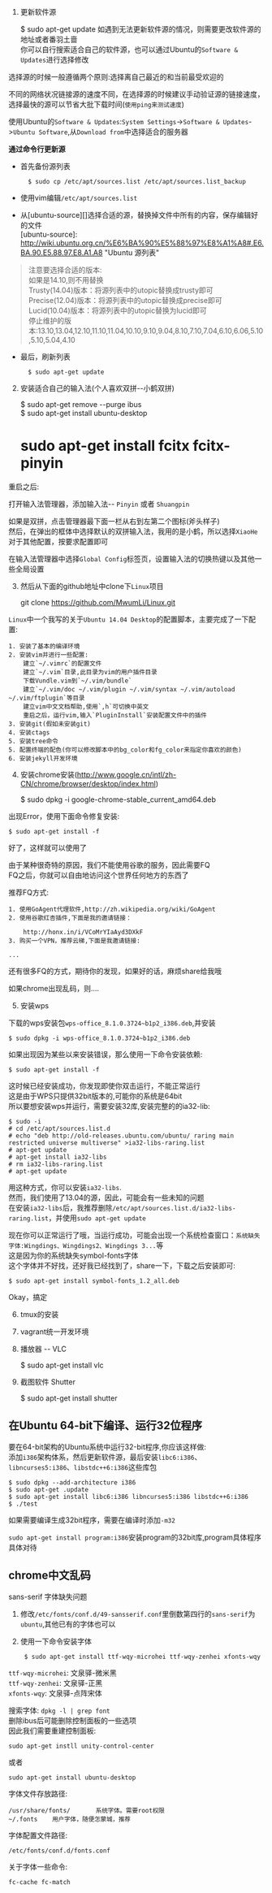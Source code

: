 
1. 更新软件源  

	$ sudo apt-get update 
如遇到无法更新软件源的情况，则需要更改软件源的地址或者番羽土啬  
你可以自行搜索适合自己的软件源，也可以通过Ubuntu的`Software & Updates`进行选择修改  

选择源的时候一般遵循两个原则:选择离自己最近的和当前最受欢迎的  

不同的网络状况链接源的速度不同，在选择源的时候建议手动验证源的链接速度，选择最快的源可以节省大批下载时间(`使用ping来测试速度`)  

使用Ubuntu的`Software & Updates`:`System Settings`->`Software & Updates`->`Ubuntu Software`,从`Download from`中选择适合的服务器  

**通过命令行更新源**  

* 首先备份源列表  

		$ sudo cp /etc/apt/sources.list /etc/apt/sources.list_backup

* 使用vim编辑`/etc/apt/sources.list`
* 从[ubuntu-source][]选择合适的源，替换掉文件中所有的内容，保存编辑好的文件  
[ubuntu-source]: http://wiki.ubuntu.org.cn/%E6%BA%90%E5%88%97%E8%A1%A8#.E6.BA.90.E5.88.97.E8.A1.A8 "Ubuntu 源列表"
> 注意要选择合适的版本:  
> 如果是14.10,则不用替换  
> Trusty(14.04)版本：将源列表中的utopic替换成trusty即可  
> Precise(12.04)版本：将源列表中的utopic替换成precise即可  
> Lucid(10.04)版本：将源列表中的utopic替换为lucid即可  
> 停止维护的版本:13.10,13.04,12.10,11.10,11.04,10.10,9.10,9.04,8.10,7.10,7.04,6.10,6.06,5.10,5.10,5.04,4.10

* 最后，刷新列表  

		$ sudo apt-get update

2. 安装适合自己的输入法(个人喜欢双拼--小鹤双拼)  

	$ sudo apt-get remove --purge ibus  
	$ sudo apt-get install ubuntu-desktop 
	# sudo apt-get install fcitx fcitx-pinyin  

重启之后:  

打开输入法管理器，添加输入法-- `Pinyin` 或者 `Shuangpin`  

如果是双拼，点击管理器最下面一栏从右到左第二个图标(斧头样子)  
然后，在弹出的框体中选择默认的双拼输入法，我用的是小鹤，所以选择`XiaoHe`  
对于其他配置，按要求配置即可  

在输入法管理器中选择`Global Config`标签页，设置输入法的切换热键以及其他一些全局设置  

3. 然后从下面的github地址中clone下`Linux`项目  

	 git clone https://github.com/MwumLi/Linux.git  

`Linux`中一个我写的关于`Ubuntu 14.04 Desktop`的配置脚本，主要完成了一下配置:  

	1. 安装了基本的编译环境  
	2. 安装vim并进行一些配置:
		建立`~/.vimrc`的配置文件
		建立`~/.vim`目录,此目录为vim的用户插件目录 
		下载Vundle.vim到`~/.vim/bundle`
		建立`~/.vim/doc ~/.vim/plugin ~/.vim/syntax ~/.vim/autoload ~/.vim/ftplugin`等目录
		建立vim中文文档帮助,使用`,h`可切换中英文
		重启之后，运行vim,输入`PluginInstall`安装配置文件中的插件
	3. 安装git(假如未安装git)
	4. 安装ctags
	5. 安装tree命令 
	5. 配置终端的配色(你可以修改脚本中的bg_color和fg_color来指定你喜欢的颜色)
	6. 安装jekyll开发环境

4. 安装chrome安装(http://www.google.cn/intl/zh-CN/chrome/browser/desktop/index.html)  

	$ sudo dpkg -i google-chrome-stable_current_amd64.deb  

出现Error，使用下面命令修复安装:  

	$ sudo apt-get install -f

好了，这样就可以使用了  


由于某种很奇特的原因，我们不能使用谷歌的服务，因此需要FQ  
FQ之后，你就可以自由地访问这个世界任何地方的东西了  

推荐FQ方式:  

	1. 使用GoAgent代理软件,http://zh.wikipedia.org/wiki/GoAgent  
	2. 使用谷歌红杏插件,下面是我的邀请链接：  

		http://honx.in/i/VCoMrYIaAyd3DXkF
	3. 购买一个VPN，推荐云梯,下面是我邀请链接:  

	...

还有很多FQ的方式，期待你的发现，如果好的话，麻烦share给我哦  

如果chrome出现乱码，则....

5. 安装wps  

下载的wps安装包`wps-office_8.1.0.3724~b1p2_i386.deb`,并安装  

	$ sudo dpkg -i wps-office_8.1.0.3724~b1p2_i386.deb

如果出现因为某些以来安装错误，那么使用一下命令安装依赖:  

	$ sudo apt-get install -f

这时候已经安装成功，你发现即使你双击运行，不能正常运行  
这是由于WPS只提供32bit版本的,可能你的系统是64bit  
所以要想安装wps并运行，需要安装32库,安装完整的的ia32-lib:  

	$ sudo -i
	# cd /etc/apt/sources.list.d
	# echo "deb http://old-releases.ubuntu.com/ubuntu/ raring main restricted universe multiverse" >ia32-libs-raring.list
	# apt-get update
	# apt-get install ia32-libs
	# rm ia32-libs-raring.list
	# apt-get update

用这种方式，你可以安装`ia32-libs`.  
然而，我们使用了13.04的源，因此，可能会有一些未知的问题  
在安装`ia32-libs`后，我推荐删除`/etc/apt/sources.list.d/ia32-libs-raring.list`，并使用`sudo apt-get update`  

现在你可以正常运行了哦，当运行成功，可能会出现一个系统检查窗口：`系统缺失字体:Wingdings、Wingdings2、Wingdings 3...`等  
这是因为你的系统缺失symbol-fonts字体  
这个字体并不好找，还好我已经找到了，share一下，下载之后安装即可:  

	$ sudo apt-get install symbol-fonts_1.2_all.deb

Okay，搞定

6. tmux的安装

7. vagrant统一开发环境

8. 播放器 -- VLC  

	$ sudo apt-get install vlc

9. 截图软件 Shutter  

	$ sudo apt-get install shutter

## 在Ubuntu 64-bit下编译、运行32位程序

要在64-bit架构的Ubuntu系统中运行32-bit程序,你应该这样做:  
添加`i386`架构体系，然后更新软件源，最后安装`libc6:i386`、`libncurses5:i386`、`libstdc++6:i386`这些库包  

	$ sudo dpkg --add-architecture i386
	$ sudo apt-get .update
	$ sudo apt-get install libc6:i386 libncurses5:i386 libstdc++6:i386
	$ ./test	

如果需要编译生成32bit程序，需要在编译时添加`-m32`


`sudo apt-get install program:i386`安装program的32bit库,program具体程序具体对待  

## chrome中文乱码

sans-serif
字体缺失问题  

1. 修改`/etc/fonts/conf.d/49-sansserif.conf`里倒数第四行的`sans-serif`为`ubuntu`,其他已有的字体也可以  

2. 使用一下命令安装字体  

		$ sudo apt-get install ttf-wqy-microhei ttf-wqy-zenhei xfonts-wqy

`ttf-wqy-microhei`: 文泉驿-微米黑  
`ttf-wqy-zenhei`: 文泉驿-正黑  
`xfonts-wqy`: 文泉驿-点阵宋体  

搜索字体: `dpkg -l | grep font`  
删除ibus后可能删除控制面板的一些选项  
因此我们需要重建控制面板:  

	sudo apt-get instll unity-control-center

或者  

	sudo apt-get install ubuntu-desktop
	


字体文件存放路径:  

	/usr/share/fonts/		系统字体。需要root权限  
	~/.fonts	用户字体，随便怎蒙城，推荐

字体配置文件路径:  

	/etc/fonts/conf.d/fonts.conf

关于字体一些命令:  

	fc-cache fc-match
